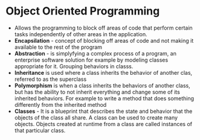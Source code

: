 # Object Oriented Programming

- Allows the programming to block off areas of code that perform certain tasks independently of other areas in the application.
- **Encapsilation** - concept of blocking off areas of code and not making it available to the rest of the program
- **Abstraction** - is simplyfying a complex process of a program, an enterprise software solution for example by modeling classes appropriate for it. Grouping behaviors in classs.
- **Inheritance** is used where a class inherits the behavior of another clas, referred to as the superclass
- **Polymorphism** is when a class inherits the behaviors of another class, but has the ability to not inherit everything and change some of its inherited behaviors. For example to write a method that does something differently from the inherited method
- **Classes** - It is a blueprint that describes the state and behavior that the objects of the class all share. A class can be used to create many objects. Objects created at runtime from a class are called instances of that particular class.
